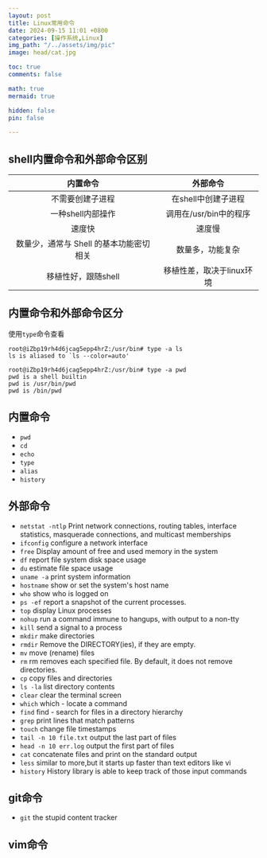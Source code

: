 ```yaml
---
layout: post
title: Linux常用命令
date: 2024-09-15 11:01 +0800
categories: [操作系统,Linux]
img_path: "/../assets/img/pic"
image: head/cat.jpg

toc: true
comments: false

math: true
mermaid: true

hidden: false
pin: false

---
```


## shell内置命令和外部命令区别

| 内置命令 | 外部命令 | 
| :-----:| :----: | 
| 不需要创建子进程 | 在shell中创建子进程| 
| 一种shell内部操作 | 调用在/usr/bin中的程序 | 
| 速度快 | 速度慢 | 
| 数量少，通常与 Shell 的基本功能密切相关 | 数量多，功能复杂 | 
| 移植性好，跟随shell | 移植性差，取决于linux环境 | 


## 内置命令和外部命令区分
使用`type`命令查看
```shell
root@iZbp19rh4d6jcag5epp4hrZ:/usr/bin# type -a ls
ls is aliased to `ls --color=auto'
```
```shell
root@iZbp19rh4d6jcag5epp4hrZ:/usr/bin# type -a pwd
pwd is a shell builtin
pwd is /usr/bin/pwd
pwd is /bin/pwd
```


## 内置命令
* `pwd`
* `cd`
* `echo`
* `type`
* `alias`
* `history`


## 外部命令
* `netstat -ntlp`
Print network connections, routing tables, interface statistics, masquerade connections, and multicast memberships
* `ifconfig`
configure a network interface
* `free`
Display amount of free and used memory in the system
* `df`
report file system disk space usage
* `du`
estimate file space usage
* `uname -a`
print system information
* `hostname`
show or set the system's host name
* `who`
show who is logged on
* `ps -ef`
report a snapshot of the current processes.
* `top`
display Linux processes
* `nohup`
run a command immune to hangups, with output to a non-tty
* `kill`
send a signal to a process
* `mkdir`
make directories
* `rmdir`
Remove the DIRECTORY(ies), if they are empty.
* `mv`
move (rename) files
* `rm`
rm removes each specified file.  By default, it does not remove directories.
* `cp`
copy files and directories
* `ls -la`
list directory contents
* `clear`
clear the terminal screen
* `which`
which - locate a command
* `find`
find - search for files in a directory hierarchy
* `grep`
print lines that match patterns
* `touch`
change file timestamps
* `tail -n 10 file.txt`
output the last part of files
* `head -n 10 err.log`
output the first part of files
* `cat`
concatenate files and print on the standard output
* `less`
similar to more,but it starts up faster than text editors like vi
* `history`
History library is able to keep track of those input commands



## git命令
* `git`
the stupid content tracker


## vim命令
